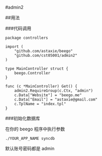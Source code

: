 #admin2

##用法

###代码调用

    package controllers

    import (
        "github.com/astaxie/beego"
        "github.com/cst05001/admin2"
    )

    type MainController struct {
        beego.Controller
    }

    func (c *MainController) Get() {
        admin2.RequireGroup(c.Ctx, "admin")
        c.Data["Website"] = "beego.me"
        c.Data["Email"] = "astaxie@gmail.com"
        c.TplName = "index.tpl"
    }

###初始化数据库

在你的 beego 程序中执行参数

    ./YOUR_APP_NAME syncdb

默认账号密码都是 admin
